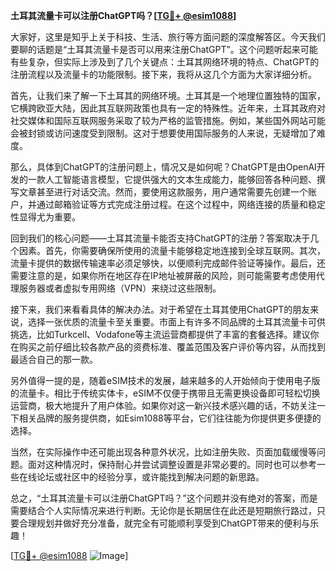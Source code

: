 **土耳其流量卡可以注册ChatGPT吗？[[TG💪+ @esim1088](https://t.me/s/esim1088)]**

大家好，这里是知乎上关于科技、生活、旅行等方面问题的深度解答区。今天我们要聊的话题是“土耳其流量卡是否可以用来注册ChatGPT”。这个问题听起来可能有些复杂，但实际上涉及到了几个关键点：土耳其网络环境的特点、ChatGPT的注册流程以及流量卡的功能限制。接下来，我将从这几个方面为大家详细分析。

首先，让我们来了解一下土耳其的网络环境。土耳其是一个地理位置独特的国家，它横跨欧亚大陆，因此其互联网政策也具有一定的特殊性。近年来，土耳其政府对社交媒体和国际互联网服务采取了较为严格的监管措施。例如，某些国外网站可能会被封锁或访问速度受到限制。这对于想要使用国际服务的人来说，无疑增加了难度。

那么，具体到ChatGPT的注册问题上，情况又是如何呢？ChatGPT是由OpenAI开发的一款人工智能语言模型，它提供强大的文本生成能力，能够回答各种问题、撰写文章甚至进行对话交流。然而，要使用这款服务，用户通常需要先创建一个账户，并通过邮箱验证等方式完成注册过程。在这个过程中，网络连接的质量和稳定性显得尤为重要。

回到我们的核心问题——土耳其流量卡能否支持ChatGPT的注册？答案取决于几个因素。首先，你需要确保所使用的流量卡能够稳定地连接到全球互联网。其次，流量卡提供的数据传输速率必须足够快，以便顺利完成邮件验证等操作。最后，还需要注意的是，如果你所在地区存在IP地址被屏蔽的风险，则可能需要考虑使用代理服务器或者虚拟专用网络（VPN）来绕过这些限制。

接下来，我们来看看具体的解决办法。对于希望在土耳其使用ChatGPT的朋友来说，选择一张优质的流量卡至关重要。市面上有许多不同品牌的土耳其流量卡可供挑选，比如Turkcell、Vodafone等主流运营商都提供了丰富的套餐选择。建议你在购买之前仔细比较各款产品的资费标准、覆盖范围及客户评价等内容，从而找到最适合自己的那一款。

另外值得一提的是，随着eSIM技术的发展，越来越多的人开始倾向于使用电子版的流量卡。相比于传统实体卡，eSIM不仅便于携带且无需更换设备即可轻松切换运营商，极大地提升了用户体验。如果你对这一新兴技术感兴趣的话，不妨关注一下相关品牌的服务提供商，如Esim1088等平台，它们往往能为你提供更多便捷的选择。

当然，在实际操作中还可能出现各种意外状况，比如注册失败、页面加载缓慢等问题。面对这种情况时，保持耐心并尝试调整设置是非常必要的。同时也可以参考一些在线论坛或社区中的经验分享，或许能找到解决问题的新思路。

总之，“土耳其流量卡可以注册ChatGPT吗？”这个问题并没有绝对的答案，而是需要结合个人实际情况来进行判断。无论你是长期居住在此还是短期旅行路过，只要合理规划并做好充分准备，就完全有可能顺利享受到ChatGPT带来的便利与乐趣！

[[TG💪+ @esim1088](https://t.me/s/esim1088) ![Image](https://i.postimg.cc/4NQfJmqS/Snipaste-2025-05-13-00-14-12.png)]
